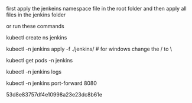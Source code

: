 first apply the jenkeins namespace file in the root folder and then apply all 
files  in the jenkins folder


or run these commands 

kubectl create ns jenkins

kubectl -n jenkins apply -f ./jenkins/ # for windows change the / to \

kubectl get pods -n jenkins

kubectl -n jenkins logs <jenkins-deployment>


kubectl -n jenkins port-forward <jenkins-deployement> 8080

53d8e83757df4e10998a23e23dc8b61e